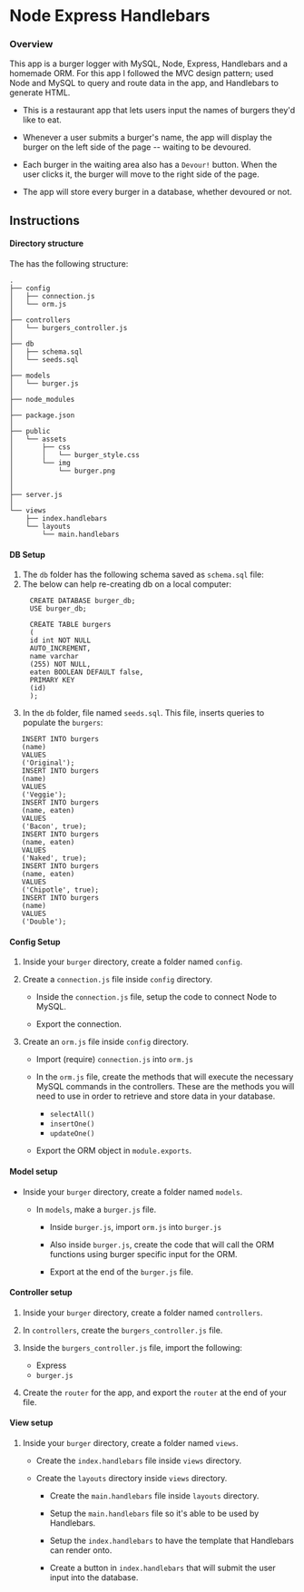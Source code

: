 # Node Express Handlebars

### Overview

This app is a burger logger with MySQL, Node, Express, Handlebars and a homemade ORM. For this app I followed the MVC design pattern; used Node and MySQL to query and route data in the app, and Handlebars to generate HTML.

- This is a restaurant app that lets users input the names of burgers they'd like to eat.

- Whenever a user submits a burger's name, the app will display the burger on the left side of the page -- waiting to be devoured.

- Each burger in the waiting area also has a `Devour!` button. When the user clicks it, the burger will move to the right side of the page.

- The app will store every burger in a database, whether devoured or not.

## Instructions

#### Directory structure

The has the following structure:

```
.
├── config
│   ├── connection.js
│   └── orm.js
│ 
├── controllers
│   └── burgers_controller.js
│
├── db
│   ├── schema.sql
│   └── seeds.sql
│
├── models
│   └── burger.js
│ 
├── node_modules
│ 
├── package.json
│
├── public
│   └── assets
│       ├── css
│       │   └── burger_style.css
│       └── img
│           └── burger.png
│  
│
├── server.js
│
└── views
    ├── index.handlebars
    └── layouts
        └── main.handlebars
```

#### DB Setup

1. The `db` folder has the following schema saved as `schema.sql` file:
2. The below can help re-creating db on a local computer:

```
     CREATE DATABASE burger_db;
     USE burger_db;

     CREATE TABLE burgers
     (
     id int NOT NULL
     AUTO_INCREMENT,
     name varchar
     (255) NOT NULL,
     eaten BOOLEAN DEFAULT false,
     PRIMARY KEY
     (id)
     );
```

3. In the `db` folder, file named `seeds.sql`. This file, inserts queries to populate the `burgers`:

```
   INSERT INTO burgers
   (name)
   VALUES
   ('Original');
   INSERT INTO burgers
   (name)
   VALUES
   ('Veggie');
   INSERT INTO burgers
   (name, eaten)
   VALUES
   ('Bacon', true);
   INSERT INTO burgers
   (name, eaten)
   VALUES
   ('Naked', true);
   INSERT INTO burgers
   (name, eaten)
   VALUES
   ('Chipotle', true);
   INSERT INTO burgers
   (name)
   VALUES
   ('Double');
```

#### Config Setup

1. Inside your `burger` directory, create a folder named `config`.

2. Create a `connection.js` file inside `config` directory.

   - Inside the `connection.js` file, setup the code to connect Node to MySQL.

   - Export the connection.

3. Create an `orm.js` file inside `config` directory.

   - Import (require) `connection.js` into `orm.js`

   - In the `orm.js` file, create the methods that will execute the necessary MySQL commands in the controllers. These are the methods you will need to use in order to retrieve and store data in your database.

     - `selectAll()`
     - `insertOne()`
     - `updateOne()`

   - Export the ORM object in `module.exports`.

#### Model setup

- Inside your `burger` directory, create a folder named `models`.

  - In `models`, make a `burger.js` file.

    - Inside `burger.js`, import `orm.js` into `burger.js`

    - Also inside `burger.js`, create the code that will call the ORM functions using burger specific input for the ORM.

    - Export at the end of the `burger.js` file.

#### Controller setup

1. Inside your `burger` directory, create a folder named `controllers`.

2. In `controllers`, create the `burgers_controller.js` file.

3. Inside the `burgers_controller.js` file, import the following:

   - Express
   - `burger.js`

4. Create the `router` for the app, and export the `router` at the end of your file.

#### View setup

1. Inside your `burger` directory, create a folder named `views`.

   - Create the `index.handlebars` file inside `views` directory.

   - Create the `layouts` directory inside `views` directory.

     - Create the `main.handlebars` file inside `layouts` directory.

     - Setup the `main.handlebars` file so it's able to be used by Handlebars.

     - Setup the `index.handlebars` to have the template that Handlebars can render onto.

     - Create a button in `index.handlebars` that will submit the user input into the database.
